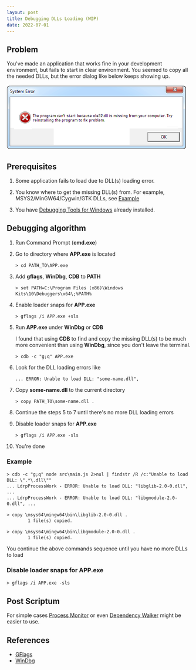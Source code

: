 ```yaml
---
layout: post
title: Debugging DLLs Loading (WIP)
date: 2022-07-01
---
```


## Problem

You've made an application that works fine in your development environment,
but fails to start in clear environment.
You seemed to copy all the needed DLLs, but the error dialog like below keeps showing up.

![](/assets/images/debugging-dll-loading/dll-loading-error.png)

## Prerequisites

1. Some application fails to load due to DLL(s) loading error.

2. You know where to get the missing DLL(s) from. For example, MSYS2/MinGW64/Cygwin/GTK DLLs, see [Example](#example)

3. You have
[Debugging Tools for Windows](https://docs.microsoft.com/en-us/windows-hardware/drivers/debugger/debugger-download-tools)
already installed.


## Debugging algorithm

1. Run Command Prompt (**cmd.exe**)

2. Go to directory where **APP.exe** is located

   ```
   > cd PATH_TO\APP.exe
   ```

3. Add **gflags**, **WinDbg**, **CDB** to **PATH**

   ```
   > set PATH=C:\Program Files (x86)\Windows Kits\10\Debuggers\x64\;%PATH%
   ```

4. Enable loader snaps for **APP.exe**

   ```
   > gflags /i APP.exe +sls
   ```

5. Run **APP.exe** under **WinDbg** or **CDB**

   I found that using **CDB** to find and copy the missing DLL(s) to be much more convenient than
   using **WinDbg**, since you don't leave the terminal.

   ```
   > cdb -c "g;q" APP.exe
   ```

6. Look for the DLL loading errors like


   ```
   ... ERROR: Unable to load DLL: "some-name.dll",
   ```

7. Copy **some-name.dll** to the current directory

   ```
   > copy PATH_TO\some-name.dll .
   ```

8. Continue the steps 5 to 7 until there's no more DLL loading errors

9. Disable loader snaps for **APP.exe**

   ```
   > gflags /i APP.exe -sls
   ```

10. You're done

### Example


```
> cdb -c "g;q" node src\main.js 2>nul | findstr /R /c:"Unable to load DLL: \".*\.dll\""
... LdrpProcessWork - ERROR: Unable to load DLL: "libglib-2.0-0.dll", ...
... LdrpProcessWork - ERROR: Unable to load DLL: "libgmodule-2.0-0.dll", ...
```

```
> copy \msys64\mingw64\bin\libglib-2.0-0.dll .
        1 file(s) copied.
```

```
> copy \msys64\mingw64\bin\libgmodule-2.0-0.dll .
        1 file(s) copied.
```

You continue the above commands sequence until you have no more DLLs to load

### Disable loader snaps for APP.exe

```
> gflags /i APP.exe -sls
```

## Post Scriptum

For simple cases [Process Monitor](https://docs.microsoft.com/en-us/sysinternals/downloads/procmon) or
even [Dependency Walker](https://dependencywalker.com/) might be easier to use.

## References

* [GFlags](https://docs.microsoft.com/en-us/windows-hardware/drivers/debugger/gflags)
* [WinDbg](https://docs.microsoft.com/en-us/windows-hardware/drivers/debugger/debugger-download-tools)
